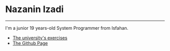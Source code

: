# Nazanin Izadi

---

I'm a junior 19 years-old System Programmer from Isfahan. 

- [The university's exercises](https://github.com/Nazanin-Izadi/exersice)
- [The Github Page](https://github.com/Nazanin-Izadi/nazanin-izadi.github.io)
